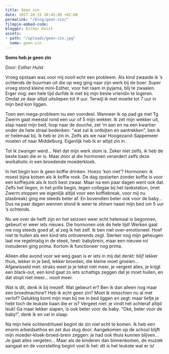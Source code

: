 ```yaml
---
title: Geen zin
date: 2017-10-15 10:45:00 +02:00
permalink: "/blog/geen-zin/"
filmpje-embed-code: 
blogger: Esther Hulst
assets:
- path: "/uploads/geen-zin.jpg"
  name: geen-zin
---
```


**Soms heb je geen zin**

*Door: Esther Hulst*

Vroeg opstaan was voor mij nooit echt een probleem. Als kind zwaaide ik ’s ochtends de buurman uit die op weg ging naar zijn werk bij de boer. Super vroeg stond kleine mini-Esther, voor het raam in pyjama, blij te zwaaien. Erger nog: een hele tijd durfde ik niet bij mijn beste vriendin te logeren. Omdat ze daar altijd uitsliepen tot 9 uur. Terwijl ik met moeite tot 7 uur in mijn bed kon liggen. 

Toen een mega-probleem nu een voordeel. Wanneer ik op pad ga met Tg Zwerm gaat meestal rond een uur of 5 mijn wekker. Ik zet mijn wekker uit, stap naast mijn bed, loop naar de douche, zet ‘m aan en na een kwartier onder de hete straal bedenken: “wat zal ik ontbijten en aantrekken”, ben ik er helemaal bij. Ik heb er zin in. Zelfs als we naar Hoogezand-Sappemeer moeten of naar Middelburg. Eigenlijk heb ik er altijd zin in.

Tot ik zwanger werd… Niet dat mijn werk stom is. Zeker niet zelfs, ik heb de beste baan die er is. Maar door al die hormonen verandert zelfs deze workaholic in een broedende moederkloek. 

In het begin kon ik geen koffie drinken. Hoezo ‘kon niet’? Hormonen: ik moest bijna kotsen als ik koffie rook. De dag opstarten zonder koffie is voor een koffiejunk als ik toch best zwaar. Maar na een paar dagen went ook dat. Zelfs het liegen, in het prille begin, tegen collegae bij het tankstation, (met Zwerm stoppen we eigenlijk altijd voor een koffiebreak, voor mij nu plasbreak) ging me steeds beter af. En bovendien beter ook voor de baby… Dus na paar dagen wennen stond ik weer te *shinen* naast mijn bed om 5 uur ’s ochtends. 

Nu we over de helft zijn en het seizoen weer echt helemaal is begonnen, gebeurt er weer iets nieuws. Die hormonen ook de hele tijd! Werken gaat me nog steeds goed af, al zeg ik het zelf. Ik ben niet over-emotioneel. Hoef niet te huilen als een kind iets ontroerends zegt. Sterker nog mijn geheugen laat me regelmatig in de steek, heet: babybrein, maar een nieuwe rol instuderen ging prima. Kortom ik functioneer nog prima. 

Alleen elke avond voor we weg gaan is er iets in mij dat denkt: blijf lekker thuis, lekker in je bed, lekker broeden, die kleine moet groeien… Afgewisseld met: straks weet je je tekst niet meer, je vergeet alles, je krijgt een black-out, een kind gaat zo iets schattigs zeggen dat je moet huilen, en dat stopt niet meer… nooit meer. 

Wat is dit, denk ik bij mezelf. Wat gebeurt er? Ben ik dan alleen nog maar een broedmachine? Heb ik echt geen zin? Moet ik misschien nu al met verlof? Gelukkig komt mijn man bij me in bed liggen en zegt: maar liefje je hebt toch de leukste baan die er is? Vergeet niet: je vindt het achteraf altijd leuk! Ga maar lekker slapen, is ook beter voor de baby. “Oké, beter voor de baby!”, denk ik en val in slaap.

Na mijn hele ochtendritueel begint de zin niet echt te komen. Ik heb een enorm arbeidsethos en zet dus stug door. Aangekomen op de school blijft mijn moeder-kloek-broed-brein zeggen: je had ook thuis kunnen blijven… Je gaat alles vergeten… Maar als de kinderen dan binnenkomen, de muziek aangaat en de voorstelling begint voel ik het: dit is het leukste wat er is!
